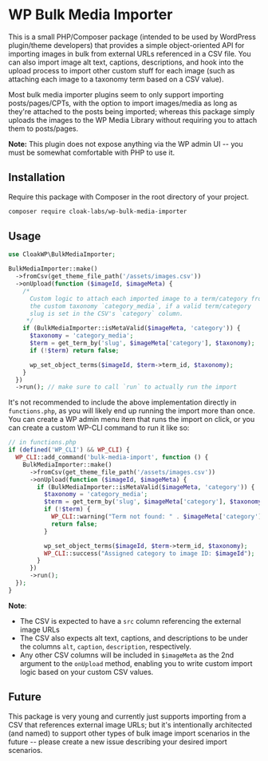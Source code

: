 # WP Bulk Media Importer

This is a small PHP/Composer package (intended to be used by WordPress plugin/theme developers) that provides a simple object-oriented API for importing images in bulk from external URLs referenced in a CSV file. You can also import image alt text, captions, descriptions, and hook into the upload process to import other custom stuff for each image (such as attaching each image to a taxonomy term based on a CSV value).

Most bulk media importer plugins seem to only support importing posts/pages/CPTs, with the option to import images/media as long as they're attached to the posts being imported; whereas this package simply uploads the images to the WP Media Library without requiring you to attach them to posts/pages.

**Note:** This plugin does not expose anything via the WP admin UI -- you must be somewhat comfortable with PHP to use it.

## Installation

Require this package with Composer in the root directory of your project.

```bash
composer require cloak-labs/wp-bulk-media-importer
```

## Usage

```php
use CloakWP\BulkMediaImporter;

BulkMediaImporter::make()
  ->fromCsv(get_theme_file_path('/assets/images.csv'))
  ->onUpload(function ($imageId, $imageMeta) {
    /*
      Custom logic to attach each imported image to a term/category from
      the custom taxonomy `category_media`, if a valid term/category
      slug is set in the CSV's `category` column.
     */
    if (BulkMediaImporter::isMetaValid($imageMeta, 'category')) {
      $taxonomy = 'category_media';
      $term = get_term_by('slug', $imageMeta['category'], $taxonomy);
      if (!$term) return false;

      wp_set_object_terms($imageId, $term->term_id, $taxonomy);
    }
  })
  ->run(); // make sure to call `run` to actually run the import
```

It's not recommended to include the above implementation directly in `functions.php`, as you will likely end up running the import more than once. You can create a WP admin menu item that runs the import on click, or you can create a custom WP-CLI command to run it like so:

```php
// in functions.php
if (defined('WP_CLI') && WP_CLI) {
  WP_CLI::add_command('bulk-media-import', function () {
    BulkMediaImporter::make()
      ->fromCsv(get_theme_file_path('/assets/images.csv'))
      ->onUpload(function ($imageId, $imageMeta) {
        if (BulkMediaImporter::isMetaValid($imageMeta, 'category')) {
          $taxonomy = 'category_media';
          $term = get_term_by('slug', $imageMeta['category'], $taxonomy);
          if (!$term) {
            WP_CLI::warning("Term not found: " . $imageMeta['category']);
            return false;
          }

          wp_set_object_terms($imageId, $term->term_id, $taxonomy);
          WP_CLI::success("Assigned category to image ID: $imageId");
        }
      })
      ->run();
  });
}
```

**Note**:

- The CSV is expected to have a `src` column referencing the external image URLs
- The CSV also expects alt text, captions, and descriptions to be under the columns `alt`, `caption`, `description`, respectively.
- Any other CSV columns will be included in `$imageMeta` as the 2nd argument to the `onUpload` method, enabling you to write custom import logic based on your custom CSV values.

## Future

This package is very young and currently just supports importing from a CSV that references external image URLs; but it's intentionally architected (and named) to support other types of bulk image import scenarios in the future -- please create a new issue describing your desired import scenarios.
